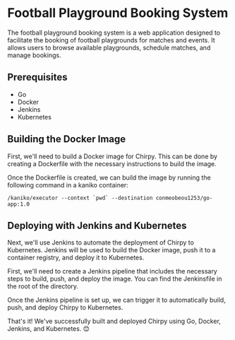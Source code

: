 # Football Playground Booking System

The football playground booking system is a web application designed to facilitate the booking of football playgrounds for matches and events. It allows users to browse available playgrounds, schedule matches, and manage bookings.

## Prerequisites

- Go
- Docker
- Jenkins
- Kubernetes

## Building the Docker Image

First, we'll need to build a Docker image for Chirpy. This can be done by creating a Dockerfile with the necessary instructions to build the image.

Once the Dockerfile is created, we can build the image by running the following command in a kaniko container: 

```
/kaniko/executor --context `pwd` --destination conmeobeou1253/go-app:1.0
```

## Deploying with Jenkins and Kubernetes

Next, we'll use Jenkins to automate the deployment of Chirpy to Kubernetes. Jenkins will be used to build the Docker image, push it to a container registry, and deploy it to Kubernetes.

First, we'll need to create a Jenkins pipeline that includes the necessary steps to build, push, and deploy the image. You can find the Jenkinsfile in the root of the directory.

Once the Jenkins pipeline is set up, we can trigger it to automatically build, push, and deploy Chirpy to Kubernetes.

That's it! We've successfully built and deployed Chirpy using Go, Docker, Jenkins, and Kubernetes. 😊